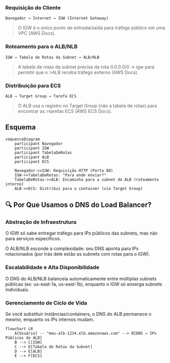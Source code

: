 ### Requisição do Cliente
`Navegador → Internet → IGW (Internet Gateway)`

>O IGW é o único ponto de entrada/saída para tráfego público em uma VPC (AWS Docs).

### Roteamento para o ALB/NLB
`IGW → Tabela de Rotas da Subnet → ALB/NLB`

>A tabela de rotas da subnet precisa da rota 0.0.0.0/0 → igw para permitir que o >ALB receba tráfego externo (AWS Docs).

### Distribuição para ECS
`ALB → Target Group → Tarefa ECS`

>O ALB usa o registro no Target Group (não a tabela de rotas) para encontrar as >tarefas ECS (AWS ECS Docs).


## Esquema

```mermaid
sequenceDiagram
    participant Navegador
    participant IGW
    participant TabelaDeRotas
    participant ALB
    participant ECS

    Navegador->>IGW: Requisição HTTP (Porta 80)
    IGW->>TabelaDeRotas: "Para onde enviar?"
    TabelaDeRotas->>ALB: Encaminha para a subnet do ALB (roteamento interno)
    ALB->>ECS: Distribui para o container (via Target Group)
```

## 🔍 Por Que Usamos o DNS do Load Balancer?
### Abstração de Infraestrutura

O IGW só sabe entregar tráfego para IPs públicos das subnets, mas não para serviços específicos.

O ALB/NLB esconde a complexidade: seu DNS aponta para IPs rotacionados (por trás dele estão as subnets com rotas para o IGW).

### Escalabilidade e Alta Disponibilidade

O DNS do ALB/NLB balanceia automaticamente entre múltiplas subnets públicas (ex: us-east-1a, us-east-1b), enquanto o IGW só enxerga subnets individuais.

### Gerenciamento de Ciclo de Vida

Se você substituir instâncias/containers, o DNS do ALB permanece o mesmo, enquanto os IPs internos mudam.
```mermaid
flowchart LR
    A[Usuário] -- "meu-alb-1234.elb.amazonaws.com" --> B[DNS → IPs Públicos do ALB]
    B --> C[IGW]
    C --> D[Tabela de Rotas da Subnet]
    D --> E[ALB]
    E --> F[ECS]